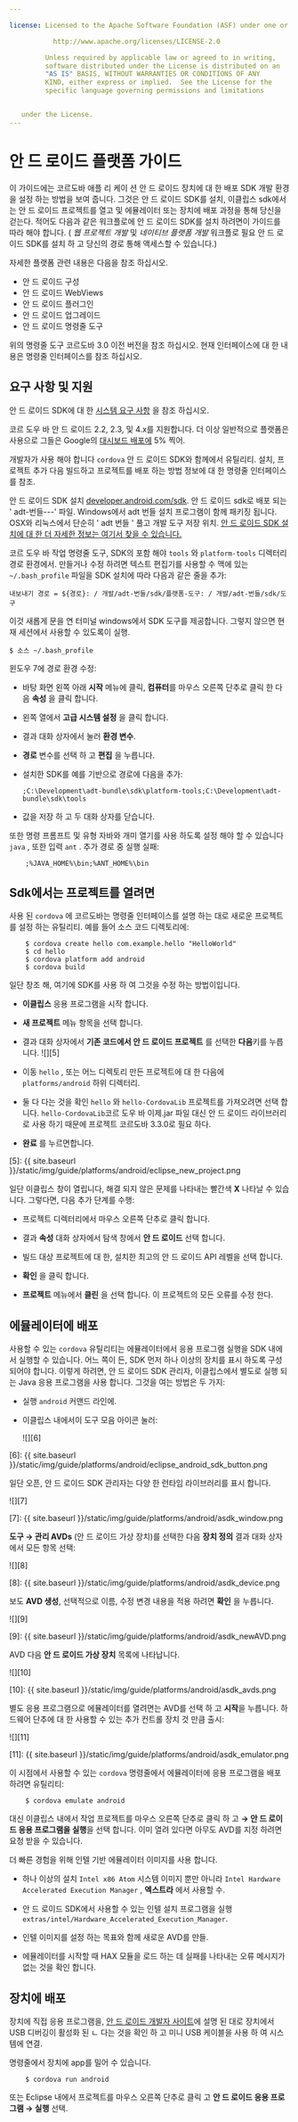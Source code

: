 ```yaml
---

license: Licensed to the Apache Software Foundation (ASF) under one or more contributor license agreements. See the NOTICE file distributed with this work for additional information regarding copyright ownership. The ASF licenses this file to you under the Apache License, Version 2.0 (the "License"); you may not use this file except in compliance with the License. You may obtain a copy of the License at

           http://www.apache.org/licenses/LICENSE-2.0

         Unless required by applicable law or agreed to in writing,
         software distributed under the License is distributed on an
         "AS IS" BASIS, WITHOUT WARRANTIES OR CONDITIONS OF ANY
         KIND, either express or implied.  See the License for the
         specific language governing permissions and limitations


   under the License.
---
```


# 안 드 로이드 플랫폼 가이드

이 가이드에는 코르도바 애플 리 케이 션 안 드 로이드 장치에 대 한 배포 SDK 개발 환경을 설정 하는 방법을 보여 줍니다. 그것은 안 드 로이드 SDK를 설치, 이클립스 sdk에서는 안 드 로이드 프로젝트를 열고 및 에뮬레이터 또는 장치에 배포 과정을 통해 당신을 걷는다. 적어도 다음과 같은 워크플로에 안 드 로이드 SDK를 설치 하려면이 가이드를 따라 해야 합니다. ( *웹 프로젝트 개발* 및 *네이티브 플랫폼 개발* 워크플로 필요 안 드 로이드 SDK를 설치 하 고 당신의 경로 통해 액세스할 수 있습니다.)

자세한 플랫폼 관련 내용은 다음을 참조 하십시오.

*   안 드 로이드 구성
*   안 드 로이드 WebViews
*   안 드 로이드 플러그인
*   안 드 로이드 업그레이드
*   안 드 로이드 명령줄 도구

위의 명령줄 도구 코르도바 3.0 이전 버전을 참조 하십시오. 현재 인터페이스에 대 한 내용은 명령줄 인터페이스를 참조 하십시오.

## 요구 사항 및 지원

안 드 로이드 SDK에 대 한 [시스템 요구 사항][1] 을 참조 하십시오.

 [1]: http://developer.android.com/sdk/index.html

코르 도우 바 안 드 로이드 2.2, 2.3, 및 4.x를 지원합니다. 더 이상 일반적으로 플랫폼은 사용으로 그들은 Google의 [대시보드 배포에][2] 5% 찍어.

 [2]: http://developer.android.com/about/dashboards/index.html

<!--
NOTE, doc said:
- Android 2.1 (Deprecated May 2013)
- Android 3.x (Deprecated May 2013)
-->

개발자가 사용 해야 합니다 `cordova` 안 드 로이드 SDK와 함께에서 유틸리티. 설치, 프로젝트 추가 다음 빌드하고 프로젝트를 배포 하는 방법 정보에 대 한 명령줄 인터페이스를 참조.

안 드 로이드 SDK 설치 [developer.android.com/sdk][3]. 안 드 로이드 sdk로 배포 되는 ' adt-번들-<os>-<arch>-<ver>' 파일. Windows에서 adt 번들 설치 프로그램이 함께 패키징 됩니다. OSX와 리눅스에서 단순히 ' adt 번들 ' 풀고 개발 도구 저장 위치. [안 드 로이드 SDK 설치에 대 한 더 자세한 정보는 여기서 찾을 수 있습니다.][4]

 [3]: http://developer.android.com/sdk/
 [4]: http://developer.android.com/sdk/installing/bundle.html

코르 도우 바 작업 명령줄 도구, SDK의 포함 해야 `tools` 와 `platform-tools` 디렉터리 경로 환경에서. 만들거나 수정 하려면 텍스트 편집기를 사용할 수 맥에 있는 `~/.bash_profile` 파일을 SDK 설치에 따라 다음과 같은 줄을 추가:

    내보내기 경로 = ${경로}: / 개발/adt-번들/sdk/플랫폼-도구: / 개발/adt-번들/sdk/도구


이것 새롭게 문을 연 터미널 windows에서 SDK 도구를 제공합니다. 그렇지 않으면 현재 세션에서 사용할 수 있도록이 실행.

    $ 소스 ~/.bash_profile


윈도우 7에 경로 환경 수정:

*   바탕 화면 왼쪽 아래 **시작** 메뉴에 클릭, **컴퓨터**를 마우스 오른쪽 단추로 클릭 한 다음 **속성** 을 클릭 합니다.

*   왼쪽 열에서 **고급 시스템 설정** 을 클릭 합니다.

*   결과 대화 상자에서 눌러 **환경 변수**.

*   **경로** 변수를 선택 하 고 **편집** 을 누릅니다.

*   설치한 SDK를 예를 기반으로 경로에 다음을 추가:

        ;C:\Development\adt-bundle\sdk\platform-tools;C:\Development\adt-bundle\sdk\tools


*   값을 저장 하 고 두 대화 상자를 닫습니다.

또한 명령 프롬프트 및 유형 자바와 개미 열기를 사용 하도록 설정 해야 할 수 있습니다 `java` , 또한 입력 `ant` . 추가 경로 중 실행 실패:

        ;%JAVA_HOME%\bin;%ANT_HOME%\bin


## Sdk에서는 프로젝트를 열려면

사용 된 `cordova` 에 코르도바는 명령줄 인터페이스를 설명 하는 대로 새로운 프로젝트를 설정 하는 유틸리티. 예를 들어 소스 코드 디렉토리에:

        $ cordova create hello com.example.hello "HelloWorld"
        $ cd hello
        $ cordova platform add android
        $ cordova build


일단 창조 해, 여기에 SDK를 사용 하 여 그것을 수정 하는 방법이입니다.

*   **이클립스** 응용 프로그램을 시작 합니다.

*   **새 프로젝트** 메뉴 항목을 선택 합니다.

*   결과 대화 상자에서 **기존 코드에서 안 드 로이드 프로젝트** 를 선택한 **다음**키를 누릅니다. ![][5]

*   이동 `hello` , 또는 어느 디렉토리 만든 프로젝트에 대 한 다음에 `platforms/android` 하위 디렉터리.

*   둘 다 다는 것을 확인 `hello` 와 `hello-CordovaLib` 프로젝트를 가져오려면 선택 합니다. `hello-CordovaLib`코르 도우 바 이제.jar 파일 대신 안 드 로이드 라이브러리로 사용 하기 때문에 프로젝트 코르도바 3.3.0로 필요 하다.

*   **완료** 를 누르면합니다.

 [5]: {{ site.baseurl }}/static/img/guide/platforms/android/eclipse_new_project.png

일단 이클립스 창이 열립니다, 해결 되지 않은 문제를 나타내는 빨간색 **X** 나타날 수 있습니다. 그렇다면, 다음 추가 단계를 수행:

*   프로젝트 디렉터리에서 마우스 오른쪽 단추로 클릭 합니다.

*   결과 **속성** 대화 상자에서 탐색 창에서 **안 드 로이드** 선택 합니다.

*   빌드 대상 프로젝트에 대 한, 설치한 최고의 안 드 로이드 API 레벨을 선택 합니다.

*   **확인** 을 클릭 합니다.

*   **프로젝트** 메뉴에서 **클린** 을 선택 합니다. 이 프로젝트의 모든 오류를 수정 한다.

## 에뮬레이터에 배포

사용할 수 있는 `cordova` 유틸리티는 에뮬레이터에서 응용 프로그램 실행을 SDK 내에서 실행할 수 있습니다. 어느 쪽이 든, SDK 먼저 하나 이상의 장치를 표시 하도록 구성 되어야 합니다. 이렇게 하려면, 안 드 로이드 SDK 관리자, 이클립스에서 별도로 실행 되는 Java 응용 프로그램을 사용 합니다. 그것을 여는 방법은 두 가지:

*   실행 `android` 커맨드 라인에.

*   이클립스 내에서이 도구 모음 아이콘 눌러:

    ![][6]

 [6]: {{ site.baseurl }}/static/img/guide/platforms/android/eclipse_android_sdk_button.png

일단 오픈, 안 드 로이드 SDK 관리자는 다양 한 런타임 라이브러리를 표시 합니다.

![][7]

 [7]: {{ site.baseurl }}/static/img/guide/platforms/android/asdk_window.png

**도구 → 관리 AVDs** (안 드 로이드 가상 장치)를 선택한 다음 **장치 정의** 결과 대화 상자에서 모든 항목 선택:

![][8]

 [8]: {{ site.baseurl }}/static/img/guide/platforms/android/asdk_device.png

보도 **AVD 생성**, 선택적으로 이름, 수정 변경 내용을 적용 하려면 **확인** 을 누릅니다.

![][9]

 [9]: {{ site.baseurl }}/static/img/guide/platforms/android/asdk_newAVD.png

AVD 다음 **안 드 로이드 가상 장치** 목록에 나타납니다.

![][10]

 [10]: {{ site.baseurl }}/static/img/guide/platforms/android/asdk_avds.png

별도 응용 프로그램으로 에뮬레이터를 열려면는 AVD를 선택 하 고 **시작**을 누릅니다. 하드웨어 단추에 대 한 사용할 수 있는 추가 컨트롤 장치 것 만큼 출시:

![][11]

 [11]: {{ site.baseurl }}/static/img/guide/platforms/android/asdk_emulator.png

이 시점에서 사용할 수 있는 `cordova` 명령줄에서 에뮬레이터에 응용 프로그램을 배포 하려면 유틸리티:

        $ cordova emulate android


대신 이클립스 내에서 작업 프로젝트를 마우스 오른쪽 단추로 클릭 하 고 **→ 안 드 로이드 응용 프로그램을 실행**을 선택 합니다. 이미 열려 있다면 아무도 AVD를 지정 하려면 요청 받을 수 있습니다.

더 빠른 경험을 위해 인텔 기반 에뮬레이터 이미지를 사용 합니다.

*   하나 이상의 설치 `Intel x86 Atom` 시스템 이미지 뿐만 아니라 `Intel Hardware Accelerated Execution Manager` , **엑스트라** 에서 사용할 수.

*   안 드 로이드 SDK에서 사용할 수 있는 인텔 설치 프로그램을 실행`extras/intel/Hardware_Accelerated_Execution_Manager`.

*   인텔 이미지를 설정 하는 목표와 함께 새로운 AVD를 만들.

*   에뮬레이터를 시작할 때 HAX 모듈을 로드 하는 데 실패를 나타내는 오류 메시지가 없는 것을 확인 합니다.

## 장치에 배포

장치에 직접 응용 프로그램을, [안 드 로이드 개발자 사이트][12]에 설명 된 대로 장치에서 USB 디버깅이 활성화 된 ㄴ 다는 것을 확인 하 고 미니 USB 케이블을 사용 하 여 시스템에 연결.

 [12]: http://developer.android.com/tools/device.html

명령줄에서 장치에 app를 밀어 수 있습니다.

        $ cordova run android


또는 Eclipse 내에서 프로젝트를 마우스 오른쪽 단추로 클릭 고 **안 드 로이드 응용 프로그램 → 실행** 선택.
